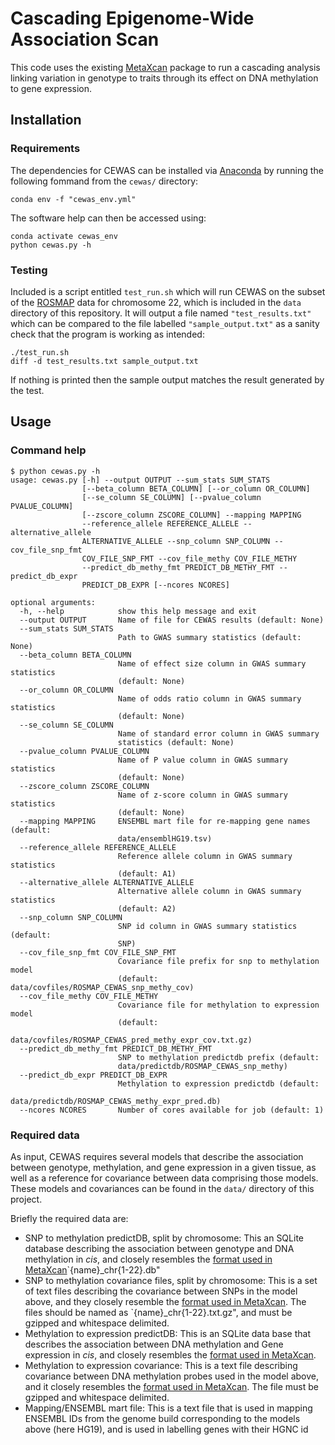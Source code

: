 # Cascading Epigenome-Wide Association Scan
This code uses the existing [MetaXcan](https://github.com/hakyimlab/MetaXcan) package to run a cascading analysis linking variation in genotype to traits through its effect on DNA methylation to gene expression.
## Installation
### Requirements
The dependencies for CEWAS can be installed via [Anaconda](https://www.anaconda.com/products/individual) by running the following fommand from the `cewas/` directory:
```
conda env -f "cewas_env.yml"
```
The software help can then be accessed using:
```
conda activate cewas_env
python cewas.py -h
```
### Testing
Included is a script entitled `test_run.sh` which will run CEWAS on the subset of the [ROSMAP](https://adknowledgeportal.synapse.org/Explore/Studies?Study=syn3219045) data for chromosome 22, which is included in the `data` directory of this repository. It will output a file named `"test_results.txt"` which can be compared to the file labelled `"sample_output.txt"` as a sanity check that the program is working as intended:

```
./test_run.sh
diff -d test_results.txt sample_output.txt
```
If nothing is printed then the sample output matches the result generated by the test.

## Usage
### Command help
```
$ python cewas.py -h
usage: cewas.py [-h] --output OUTPUT --sum_stats SUM_STATS
                [--beta_column BETA_COLUMN] [--or_column OR_COLUMN]
                [--se_column SE_COLUMN] [--pvalue_column PVALUE_COLUMN]
                [--zscore_column ZSCORE_COLUMN] --mapping MAPPING
                --reference_allele REFERENCE_ALLELE --alternative_allele
                ALTERNATIVE_ALLELE --snp_column SNP_COLUMN --cov_file_snp_fmt
                COV_FILE_SNP_FMT --cov_file_methy COV_FILE_METHY
                --predict_db_methy_fmt PREDICT_DB_METHY_FMT --predict_db_expr
                PREDICT_DB_EXPR [--ncores NCORES]

optional arguments:
  -h, --help            show this help message and exit
  --output OUTPUT       Name of file for CEWAS results (default: None)
  --sum_stats SUM_STATS
                        Path to GWAS summary statistics (default: None)
  --beta_column BETA_COLUMN
                        Name of effect size column in GWAS summary statistics
                        (default: None)
  --or_column OR_COLUMN
                        Name of odds ratio column in GWAS summary statistics
                        (default: None)
  --se_column SE_COLUMN
                        Name of standard error column in GWAS summary
                        statistics (default: None)
  --pvalue_column PVALUE_COLUMN
                        Name of P value column in GWAS summary statistics
                        (default: None)
  --zscore_column ZSCORE_COLUMN
                        Name of z-score column in GWAS summary statistics
                        (default: None)
  --mapping MAPPING     ENSEMBL mart file for re-mapping gene names (default:
                        data/ensemblHG19.tsv)
  --reference_allele REFERENCE_ALLELE
                        Reference allele column in GWAS summary statistics
                        (default: A1)
  --alternative_allele ALTERNATIVE_ALLELE
                        Alternative allele column in GWAS summary statistics
                        (default: A2)
  --snp_column SNP_COLUMN
                        SNP id column in GWAS summary statistics (default:
                        SNP)
  --cov_file_snp_fmt COV_FILE_SNP_FMT
                        Covariance file prefix for snp to methylation model
                        (default: data/covfiles/ROSMAP_CEWAS_snp_methy_cov)
  --cov_file_methy COV_FILE_METHY
                        Covariance file for methylation to expression model
                        (default:
                        data/covfiles/ROSMAP_CEWAS_pred_methy_expr_cov.txt.gz)
  --predict_db_methy_fmt PREDICT_DB_METHY_FMT
                        SNP to methylation predictdb prefix (default:
                        data/predictdb/ROSMAP_CEWAS_snp_methy)
  --predict_db_expr PREDICT_DB_EXPR
                        Methylation to expression predictdb (default:
                        data/predictdb/ROSMAP_CEWAS_methy_expr_pred.db)
  --ncores NCORES       Number of cores available for job (default: 1)
```
### Required data
As input, CEWAS requires several models that describe the association between genotype, methylation, and gene expression in a given tissue, as well as a reference for covariance between data comprising those models. These models and covariances can be found in the `data/` directory of this project.

Briefly the required data are:
* SNP to methylation predictDB, split by chromosome: This an SQLite database describing the association between genotype and DNA methylation in *cis*, and closely resembles the [format used in MetaXcan](https://github.com/hakyimlab/MetaXcan/wiki/Command-Line-Reference#spredixcanpy)`{name}_chr{1-22}.db"
* SNP to methylation covariance files, split by chromosome: This is a set of text files describing the covariance between SNPs in the model above, and they closely resemble the [format used in MetaXcan](https://github.com/hakyimlab/MetaXcan/wiki/Command-Line-Reference#spredixcanpy). The files should be named as `{name}_chr{1-22}.txt.gz", and must be gzipped and whitespace delimited.
* Methylation to expression predictDB: This is an SQLite data base that describes the association between DNA methylation and Gene expression in *cis*, and closely resembles the [format used in MetaXcan](https://github.com/hakyimlab/MetaXcan/wiki/Command-Line-Reference#spredixcanpy).
* Methylation to expression covariance: This is a text file describing covariance between DNA methylation probes used in the model above, and it closely resembles the [format used in MetaXcan](https://github.com/hakyimlab/MetaXcan/wiki/Command-Line-Reference#spredixcanpy). The file must be gzipped and whitespace delimited.
* Mapping/ENSEMBL mart file: This is a text file that is used in mapping ENSEMBL IDs from the genome build corresponding to the models above (here HG19), and is used in labelling genes with their HGNC id


